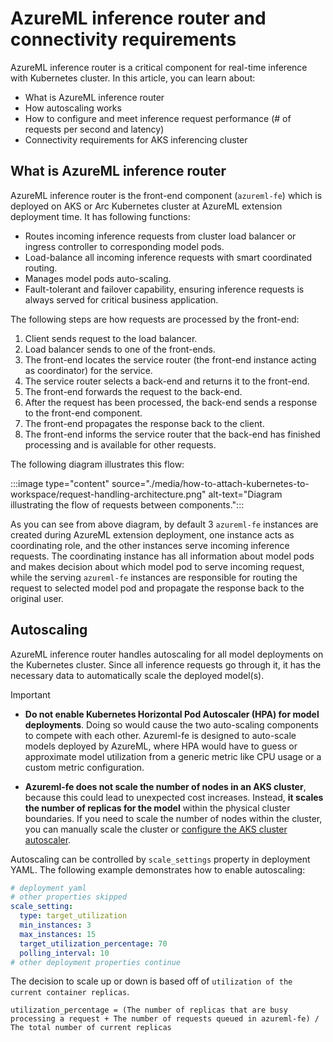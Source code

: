 
# AzureML inference router and connectivity requirements

AzureML inference router is a critical component for real-time inference with Kubernetes cluster. In this article, you can learn about:

  * What is AzureML inference router
  * How autoscaling works
  * How to configure and meet inference request performance (# of requests per second and latency)
  * Connectivity requirements for AKS inferencing cluster

## What is AzureML inference router

AzureML inference router is the front-end component (`azureml-fe`) which is deployed on AKS or Arc Kubernetes cluster at AzureML extension deployment time. It has following functions:
  
  * Routes incoming inference requests from cluster load balancer or ingress controller to corresponding model pods.
  * Load-balance all incoming inference requests with smart coordinated routing.
  * Manages model pods auto-scaling.
  * Fault-tolerant and failover capability, ensuring inference requests is always served for critical business application.

The following steps are how requests are processed by the front-end:

1. Client sends request to the load balancer.
1. Load balancer sends to one of the front-ends.
1. The front-end locates the service router (the front-end instance acting as coordinator) for the service.
1. The service router selects a back-end and returns it to the front-end.
1. The front-end forwards the request to the back-end.
1. After the request has been processed, the back-end sends a response to the front-end component.
1. The front-end propagates the response back to the client.
1. The front-end informs the service router that the back-end has finished processing and is available for other requests.

The following diagram illustrates this flow:

:::image type="content" source="./media/how-to-attach-kubernetes-to-workspace/request-handling-architecture.png" alt-text="Diagram illustrating the flow of requests between components.":::

As you can see from above diagram, by default 3 `azureml-fe` instances are created during AzureML extension deployment, one instance acts as coordinating role, and the other instances serve incoming inference requests. The coordinating instance has all information about model pods and makes decision about which model pod to serve incoming request, while the serving `azureml-fe` instances are responsible for routing the request to selected model pod and propagate the response back to the original user.

## Autoscaling

AzureML inference router handles autoscaling for all model deployments on the Kubernetes cluster. Since all inference requests go through it, it has the necessary data to automatically scale the deployed model(s).

> [!IMPORTANT]
> * **Do not enable Kubernetes Horizontal Pod Autoscaler (HPA) for model deployments**. Doing so would cause the two auto-scaling components to compete with each other. Azureml-fe is designed to auto-scale models deployed by AzureML, where HPA would have to guess or approximate model utilization from a generic metric like CPU usage or a custom metric configuration.
> 
> * **Azureml-fe does not scale the number of nodes in an AKS cluster**, because this could lead to unexpected cost increases. Instead, **it scales the number of replicas for the model** within the physical cluster boundaries. If you need to scale the number of nodes within the cluster, you can manually scale the cluster or [configure the AKS cluster autoscaler](../aks/cluster-autoscaler.md).

Autoscaling can be controlled by `scale_settings` property in deployment YAML. The following example demonstrates how to enable autoscaling:

```yaml
# deployment yaml
# other properties skipped
scale_setting:
  type: target_utilization
  min_instances: 3
  max_instances: 15
  target_utilization_percentage: 70
  polling_interval: 10
# other deployment properties continue
```

The decision to scale up or down is based off of ``utilization of the current container replicas``. 

```
utilization_percentage = (The number of replicas that are busy processing a request + The number of requests queued in azureml-fe) / The total number of current replicas
